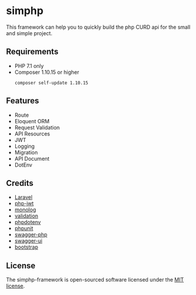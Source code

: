 # simphp

This framework can help you to quickly build the php CURD api for the small and simple project.

## Requirements
- PHP 7.1 only
- Composer 1.10.15 or higher
   ```shell
   composer self-update 1.10.15
   ```

## Features
- Route
- Eloquent ORM
- Request Validation
- API Resources
- JWT
- Logging
- Migration
- API Document
- DotEnv

## Credits
- [Laravel](https://github.com/laravel/laravel)
- [php-jwt](https://github.com/firebase/php-jwt)
- [monolog](https://github.com/Seldaek/monolog)
- [validation](https://github.com/rakit/validation)
- [phpdotenv](https://github.com/vlucas/phpdotenv)
- [phpunit](https://github.com/sebastianbergmann/phpunit)
- [swagger-php](https://github.com/zircote/swagger-php)
- [swagger-ui](https://swagger.io/tools/swagger-ui/)
- [bootstrap](https://getbootstrap.com/)

## License
The simphp-framework is open-sourced software licensed under the [MIT license](https://github.com/lilashih/simphp-framework/blob/master/LICENSE.md).